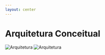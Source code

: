 ```yaml
---
layout: center
---
```


<h1 class="font-300 text-center">Arquitetura Conceitual</h1>

<img src="/media/diagrams/img.png" alt="Arquitetura" class="light-image">

<img src="/media/diagrams/img.png" alt="Arquitetura" class="dark-image">

<arrow v-click="1" x1="150" y1="500" x2="130" y2="400" class="text-beapt" width="3" arrowSize="1" />
<arrow v-click="2" x1="150" y1="500" x2="260" y2="400" class="text-beapt" width="3" arrowSize="1" />
<arrow v-click="3" x1="150" y1="500" x2="360" y2="400" class="text-beapt" width="3" arrowSize="1" />
<arrow v-click="4" x1="150" y1="500" x2="560" y2="380" class="text-beapt" width="3" arrowSize="1" />

